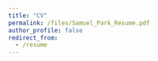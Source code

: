 ```yaml
---
title: "CV"
permalink: /files/Samuel_Park_Resume.pdf
author_profile: false
redirect_from:
  - /resume
---
```






<!-- ---
layout: archive
title: "CV"
permalink: /cv/
author_profile: true
redirect_from:
  - /resume
---

{% include base_path %}

<a style="text-decoration:none" href="https://samparkk13.github.io/files/Samuel_Park_Resume.pdf">cv</a>
====== -->
